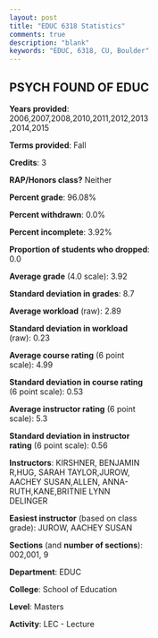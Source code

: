 ```yaml
---
layout: post
title: "EDUC 6318 Statistics"
comments: true
description: "blank"
keywords: "EDUC, 6318, CU, Boulder"
--- 
```

<head>
<script src="https://ajax.googleapis.com/ajax/libs/jquery/2.1.3/jquery.min.js"></script>
<script src="https://dl.dropboxusercontent.com/s/pc42nxpaw1ea4o9/highcharts.js?dl=0"></script>
<!-- <script src="../assets/js/highcharts.js"></script> -->
<style type="text/css">@font-face {
	font-family: "Bebas Neue";
	src: url(https://www.filehosting.org/file/details/544349/BebasNeue%20Regular.otf) format("opentype");
	}
	h1.Bebas { 
		font-family: "Bebas Neue", Verdana, Tahoma;
	}
</style>
</head>
<body>
	<div id="container" style="float: right; width: 45%; height: 88%; margin-left: 2.5%; margin-right: 2.5%;"></div>
	<script language="JavaScript">
		$(document).ready(function() {
		var chart = {type: 'column'};
		var title = {text: 'Grade Distribution'};
		var xAxis = {categories: ['A','B','C','D','F'],crosshair: true};
		var yAxis = {min: 0,title: {text: 'Percentage'}};
		var tooltip = {headerFormat: '<center><b><span style="font-size:20px">{point.key}</span></b></center>',
		               pointFormat: '<td style="padding:0"><b>{point.y:.1f}%</b></td>',
		               footerFormat: '</table>',shared: true,useHTML: true};
		var plotOptions = {column: {pointPadding: 0.0,borderWidth: 0}};  
		var credits = {enabled: false};var series= [{name: 'Percent',data: [96.97,1.21,0.0,0.0,1.82,]}];
		var json = {};
		json.chart = chart;
		json.title = title;
		json.tooltip = tooltip;
		json.xAxis = xAxis;
		json.yAxis = yAxis;  
		json.series = series;
		json.plotOptions = plotOptions;  
		json.credits = credits;
		$('#container').highcharts(json);
	});
	</script>
</body>
			   
## PSYCH FOUND OF EDUC

**Years provided**: 2006,2007,2008,2010,2011,2012,2013,2014,2015

**Terms provided**: Fall

**Credits**: 3

**RAP/Honors class?** Neither

**Percent grade**: 96.08%

**Percent withdrawn**: 0.0%

**Percent incomplete**: 3.92%

**Proportion of students who dropped**: 0.0

**Average grade** (4.0 scale): 3.92

**Standard deviation in grades**: 8.7

**Average workload** (raw): 2.89

**Standard deviation in workload** (raw): 0.23

**Average course rating** (6 point scale): 4.99

**Standard deviation in course rating** (6 point scale): 0.53

**Average instructor rating** (6 point scale): 5.3

**Standard deviation in instructor rating** (6 point scale): 0.56

**Instructors**: KIRSHNER, BENJAMIN R,HUG, SARAH TAYLOR,JUROW, AACHEY SUSAN,ALLEN, ANNA-RUTH,KANE,BRITNIE LYNN DELINGER

**Easiest instructor** (based on class grade): JUROW, AACHEY SUSAN

**Sections** (and **number of sections**): 002,001, 9

**Department**: EDUC

**College**: School of Education

**Level**: Masters

**Activity**: LEC - Lecture